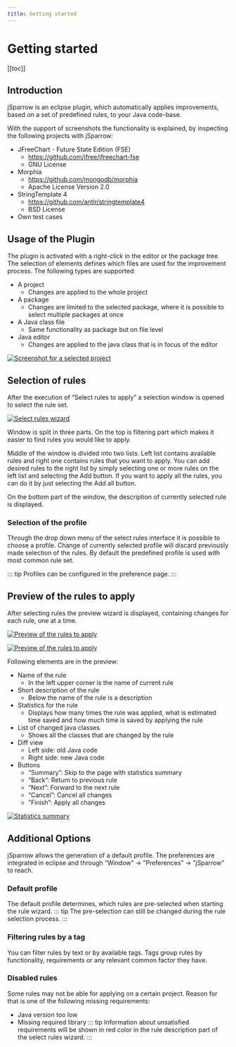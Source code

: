 ```yaml
---
title: Getting started
---
```

# Getting started

[[toc]]

## Introduction

jSparrow is an eclipse plugin, which automatically applies improvements, based on a set of predefined rules, to your Java code-base.

With the support of screenshots the functionality is explained, by inspecting the following projects with jSparrow:

* JFreeChart - Future State Edition (FSE)
    * https://github.com/jfree/jfreechart-fse
    * GNU License
* Morphia
    * https://github.com/mongodb/morphia
    * Apache License Version 2.0
* StringTemplate 4
    * https://github.com/antlr/stringtemplate4
    * BSD License
* Own test cases

## Usage of the Plugin

The plugin is activated with a right-click in the editor or the package tree. The selection of elements defines which files are used for the improvement process. The following types are supported:
* A project
    * Changes are applied to the whole project
* A package
    * Changes are limited to the selected package, where it is possible to select multiple packages at once
* A Java class file
    * Same functionality as package but on file level
* Java editor
    * Changes are applied to the java class that is in focus of the editor

[ ![Screenshot for a selected project](/img/eclipse/selected_project_large.jpg) ](/img/eclipse/selected_project_large.jpg)


## Selection of rules

After the execution of “Select rules to apply” a selection window is opened to select the rule set.

[ ![Select rules wizard](/img/eclipse/select_rules_wizard.png) ](/img/eclipse/select_rules_wizard.png)

Window is split in three parts. On the top is filtering part which makes it easier to find rules you would like to apply.

Middle of the window is divided into two lists. Left list contains available rules and right one contains rules that you want to apply.
You can add desired rules to the right list by simply selecting one or more rules on the left list and selecting the Add button. If you want to apply all the rules, you can do it by just selecting the Add all button.

On the bottom part of the window, the description of currently selected rule is displayed.


### Selection of the profile

Through the drop down menu of the select rules interface it is possible to choose a profile. Change of currently selected profile will discard previously made selection of the rules. By default the predefined profile is used with most common rule set.

::: tip
Profiles can be configured in the preference page.
:::


## Preview of the rules to apply

After selecting rules the preview wizard is displayed, containing changes for each rule, one at a time.

[ ![Preview of the rules to apply](/img/eclipse/preview_wizard.png) ](/img/eclipse/preview_wizard.png)

[ ![Preview of the rules to apply](/img/eclipse/preview_wizard.png) ](/img/eclipse/preview_wizard.png)

Following elements are in the preview:
* Name of the rule
    * In the left upper corner is the name of current rule
* Short description of the rule
    * Below the name of the rule is a description
* Statistics for the rule
    * Displays how many times the rule was applied, what is estimated time saved and how much time is saved by applying the rule
* List of changed java classes
    * Shows all the classes that are changed by the rule
* Diff view
    * Left side: old Java code
    * Right side: new Java code
* Buttons
    * “Summary”: Skip to the page with statistics summary
    * “Back”: Return to previous rule
    * “Next”: Forward to the next rule
    * “Cancel”: Cancel all changes 
    * “Finish”: Apply all changes

[ ![Statistics summary](/img/eclipse/preview_summary.png) ](/img/eclipse/preview_summary.png)



## Additional Options

jSparrow allows the generation of a default profile. The preferences are integrated in eclipse and through “Window” -> ”Preferences” -> ”jSparrow” to reach.

### Default profile

The default profile determines, which rules are pre-selected when starting the rule wizard.
::: tip
The pre-selection can still be changed during the rule selection process.
:::

### Filtering rules by a tag

You can filter rules by text or by available tags. Tags group rules by functionality, requirements or any relevant common factor they have.

### Disabled rules

Some rules may not be able for applying on a certain project. Reason for that is one of the following missing requirements:
* Java version too low
* Missing required library
::: tip
Information about unsatisfied requirements will be shown in red color in the rule description part of the select rules wizard.
:::
